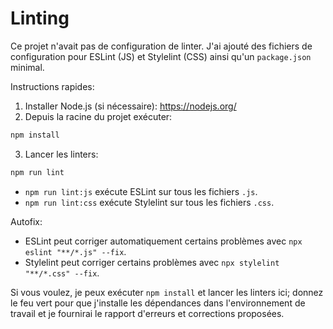 # Linting

Ce projet n'avait pas de configuration de linter. J'ai ajouté des fichiers de configuration pour ESLint (JS) et Stylelint (CSS) ainsi qu'un `package.json` minimal.

Instructions rapides:

1. Installer Node.js (si nécessaire): https://nodejs.org/
2. Depuis la racine du projet exécuter:

```powershell
npm install
```

3. Lancer les linters:

```powershell
npm run lint
```

- `npm run lint:js` exécute ESLint sur tous les fichiers `.js`.
- `npm run lint:css` exécute Stylelint sur tous les fichiers `.css`.

Autofix:

- ESLint peut corriger automatiquement certains problèmes avec `npx eslint "**/*.js" --fix`.
- Stylelint peut corriger certains problèmes avec `npx stylelint "**/*.css" --fix`.

Si vous voulez, je peux exécuter `npm install` et lancer les linters ici; donnez le feu vert pour que j'installe les dépendances dans l'environnement de travail et je fournirai le rapport d'erreurs et corrections proposées.
